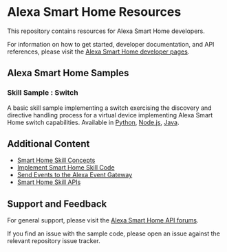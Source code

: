 # Alexa Smart Home Resources

This repository contains resources for Alexa Smart Home developers. 

For information on how to get started, developer documentation, and API references, please visit the [Alexa Smart Home developer pages](https://developer.amazon.com/alexa/smart-home).

## Alexa Smart Home Samples

### Skill Sample : Switch
A basic skill sample implementing a switch exercising the discovery and directive handling process for a virtual device implementing Alexa Smart Home switch capabilities. Available in [Python](https://github.com/alexa/skill-sample-python-smarthome-switch), [Node.js](https://github.com/alexa-samples/skill-sample-nodejs-smarthome-switch), [Java](https://github.com/alexa-samples/skill-sample-java-smarthome-switch).

## Additional Content

- [Smart Home Skill Concepts](https://developer.amazon.com/en-US/docs/alexa/smarthome/smart-home-skill-concepts.html)
- [Implement Smart Home Skill Code](https://developer.amazon.com/en-US/docs/alexa/smarthome/implement-your-skill.html)
- [Send Events to the Alexa Event Gateway](https://developer.amazon.com/en-US/docs/alexa/smarthome/send-events-to-the-alexa-event-gateway.html)
- [Smart Home Skill APIs](https://developer.amazon.com/en-US/docs/alexa/device-apis/smart-home-general-apis.html)

## Support and Feedback

For general support, please visit the [Alexa Smart Home API forums](https://forums.developer.amazon.com/spaces/33/index.html).

If you find an issue with the sample code, please open an issue against the relevant repository issue tracker.
